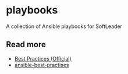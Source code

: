 # playbooks
A collection of Ansible playbooks for SoftLeader

## Read more

- [Best Practices (Official)](http://docs.ansible.com/ansible/latest/user_guide/playbooks_best_practices.html)
- [ansible-best-practises](https://github.com/enginyoyen/ansible-best-practises)
